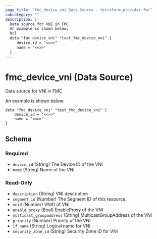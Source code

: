 ```yaml
---
page_title: "fmc_device_vni Data Source - terraform-provider-fmc"
subcategory: ""
description: |-
  Data source for VNI in FMC
  An example is shown below:
  hcl
  data "fmc_device_vni" "test_fmc_device_vni" {
     device_id = "<<>>"
     name = "<<>>"
  }
---
```


# fmc_device_vni (Data Source)

Data source for VNI in FMC

An example is shown below: 
```hcl
data "fmc_device_vni" "test_fmc_device_vni" {
	device_id = "<<>>"
    name = "<<>>"
}
```

<!-- schema generated by tfplugindocs -->
## Schema

### Required

- `device_id` (String) The Device ID of the VNI
- `name` (String) Name of the VNI

### Read-Only
- `description` (String) VNI description
- `segment_id` (Number) The Segment ID of this resource.
- `vnid` (Number) VNID of VNI
- `enable_proxy` (Bool) EnableProxy of the VNI
- `multicast_groupaddress` (String) MulticastGroupAddress of the VNI
- `priority` (Number) Priority of the VNI
- `if_name` (String) Logical name for VNI
- `security_zone_id` (String) Security Zone ID for VNI

